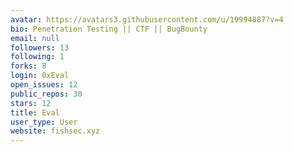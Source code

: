 ```yaml
---
avatar: https://avatars3.githubusercontent.com/u/19994887?v=4
bio: Penetration Testing || CTF || BugBounty
email: null
followers: 13
following: 1
forks: 8
login: 0xEval
open_issues: 12
public_repos: 30
stars: 12
title: Eval
user_type: User
website: fishsec.xyz
---
```


